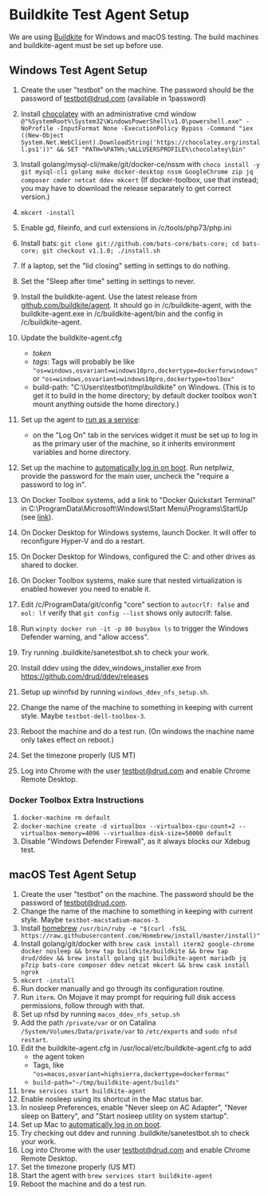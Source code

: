 # Buildkite Test Agent Setup

We are using [Buildkite](https://buildkite.com/drud) for Windows and macOS testing. The build machines and buildkite-agent must be set up before use.

## Windows Test Agent Setup

1. Create the user "testbot" on the machine. The password should be the password of testbot@drud.com (available in 1password)
2. Install [chocolatey](https://chocolatey.org/docs/installation) with an administrative cmd window `@"%SystemRoot%\System32\WindowsPowerShell\v1.0\powershell.exe" -NoProfile -InputFormat None -ExecutionPolicy Bypass -Command "iex ((New-Object System.Net.WebClient).DownloadString('https://chocolatey.org/install.ps1'))" && SET "PATH=%PATH%;%ALLUSERSPROFILE%\chocolatey\bin"`
3. Install golang/mysql-cli/make/git/docker-ce/nssm with `choco install -y git mysql-cli golang make docker-desktop nssm GoogleChrome zip jq composer cmder netcat ddev mkcert` (If docker-toolbox, use that instead; you may have to download the release separately to get correct version.)
4. `mkcert -install`
5. Enable gd, fileinfo, and curl extensions in /c/tools/php73/php.ini
6. Install bats: `git clone git://github.com/bats-core/bats-core; cd bats-core; git checkout v1.1.0; ./install.sh`
7. If a laptop, set the "lid closing" setting in settings to do nothing.
8. Set the "Sleep after time" setting in settings to never.
9. Install the buildkite-agent. Use the latest release from [github.com/buildkite/agent](https://github.com/buildkite/agent/releases). It should go in /c/buildkite-agent, with the buildkite-agent.exe in /c/buildkite-agent/bin and the config in /c/buildkite-agent.
10. Update the buildkite-agent.cfg
    * *token*
    * *tags*: Tags will probably be like `"os=windows,osvariant=windows10pro,dockertype=dockerforwindows"` or `"os=windows,osvariant=windows10pro,dockertype=toolbox"`
    * build-path: "C:\Users\testbot\tmp\buildkite" on Windows. (This is to get it to build in the home directory; by default docker toolbox won't mount anything outside the home directory.)

11. Set up the agent to [run as a service](https://buildkite.com/docs/agent/v3/windows#running-as-a-service):
    * on the "Log On" tab in the services widget it must be set up to log in as the primary user of the machine, so it inherits environment variables and home directory.
12. Set up the machine to [automatically log in on boot](https://www.cnet.com/how-to/automatically-log-in-to-your-windows-10-pc/).  Run netplwiz, provide the password for the main user, uncheck the "require a password to log in".
13. On Docker Toolbox systems, add a link to "Docker Quickstart Terminal" in C:\ProgramData\Microsoft\Windows\Start Menu\Programs\StartUp (see [link](http://www.thewindowsclub.com/make-programs-run-on-startup-windows)).
14. On Docker Desktop for Windows systems, launch Docker. It will offer to reconfigure Hyper-V and do a restart.
15. On Docker Desktop for Windows, configured the C: and other drives as shared to docker.
16. On Docker Toolbox systems, make sure that nested virtualization is enabled however you need to enable it.
17. Edit /c/ProgramData/git/config "core" section to `autocrlf: false` and `eol: lf` verify that `git config --list` shows only autocrlf: false.
18. Run `winpty docker run -it -p 80 busybox ls` to trigger the Windows Defender warning, and "allow access".
19. Try running .buildkite/sanetestbot.sh to check your work.
20. Install ddev using the ddev_windows_installer.exe from <https://github.com/drud/ddev/releases>
21. Setup up winnfsd by running `windows_ddev_nfs_setup.sh`.
22. Change the name of the machine to something in keeping with current style. Maybe `testbot-dell-toolbox-3`.
23. Reboot the machine and do a test run. (On windows the machine name only takes effect on reboot.)
24. Set the timezone properly (US MT)
25. Log into Chrome with the user testbot@drud.com and enable Chrome Remote Desktop.

### Docker Toolbox Extra Instructions

1. `docker-machine rm default`
2. `docker-machine create -d virtualbox --virtualbox-cpu-count=2 --virtualbox-memory=4096 --virtualbox-disk-size=50000 default`
3. Disable "Windows Defender Firewall", as it always blocks our Xdebug test.

## macOS Test Agent Setup

1. Create the user "testbot" on the machine. The password should be the password of testbot@drud.com.
2. Change the name of the machine to something in keeping with current style. Maybe `testbot-macstadium-macos-3`.
3. Install [homebrew](https://brew.sh/) `/usr/bin/ruby -e "$(curl -fsSL https://raw.githubusercontent.com/Homebrew/install/master/install)"`
4. Install golang/git/docker with `brew cask install iterm2 google-chrome  docker nosleep && brew tap buildkite/buildkite && brew tap drud/ddev && brew install golang git buildkite-agent mariadb jq p7zip bats-core composer ddev netcat mkcert && brew cask install ngrok`
5. `mkcert -install`
6. Run docker manually and go through its configuration routine.
7. Run `iterm`. On Mojave it may prompt for requiring full disk access permissions, follow through with that.
8. Set up nfsd by running `macos_ddev_nfs_setup.sh`
9. Add the path `/private/var` or on Catalina `/System/Volumes/Data/private/var` to `/etc/exports` and `sudo nfsd restart`.
10. Edit the buildkite-agent.cfg in /usr/local/etc/buildkite-agent.cfg to add
    * the agent token
    * Tags, like `"os=macos,osvariant=highsierra,dockertype=dockerformac"`
    * `build-path="~/tmp/buildkite-agent/builds"`
11. `brew services start buildkite-agent`
12. Enable nosleep using its shortcut in the Mac status bar.
13. In nosleep Preferences, enable "Never sleep on AC Adapter", "Never sleep on Battery", and "Start nosleep utility on system startup".
14. Set up Mac to [automatically log in on boot](https://support.apple.com/en-us/HT201476).
15. Try checking out ddev and running .buildkite/sanetestbot.sh to check your work.
16. Log into Chrome with the user testbot@drud.com and enable Chrome Remote Desktop.
17. Set the timezone properly (US MT)
18. Start the agent with `brew services start buildkite-agent`
19. Reboot the machine and do a test run.

